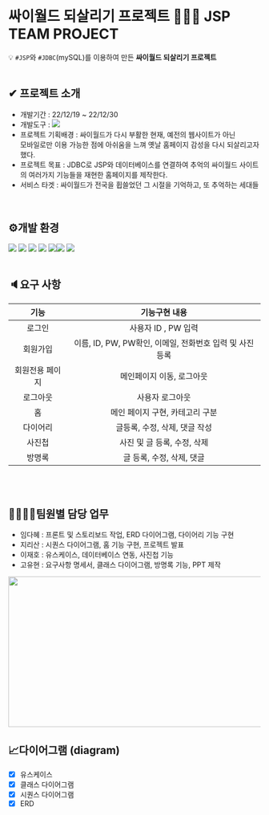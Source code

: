 # 싸이월드 되살리기 프로젝트 👨‍👧‍👧 JSP TEAM PROJECT 

💡 `#JSP`와 `#JDBC`(mySQL)를 이용하여 만든 **싸이월드 되살리기 프로젝트**  
<br>

## ✔ 프로젝트 소개 
- 개발기간 : 22/12/19 ~ 22/12/30
- 개발도구 : <img src="https://img.shields.io/badge/Eclipse-2C2255?style=for-the-badge&logo=Eclipse&logoColor=white">
- 프로젝트 기획배경 : 싸이월드가 다시 부활한 현재, 예전의 웹사이트가 아닌  <br>
모바일로만 이용 가능한 점에 아쉬움을 느껴 옛날 홈페이지 감성을 다시 되살리고자 했다.
- 프로젝트 목표 : JDBC로 JSP와 데이터베이스를 연결하여 추억의 싸이월드 사이트의 여러가지 기능들을 재현한 홈페이지를 제작한다. 
- 서비스 타겟 : 싸이월드가 전국을 휩쓸었던 그 시절을 기억하고, 또 추억하는 세대들
<br>

## ⚙개발 환경
<img src="https://img.shields.io/badge/java-007396?style=for-the-badge&logo=java&logoColor=white"> <img src="https://img.shields.io/badge/mysql-4479A1?style=for-the-badge&logo=mysql&logoColor=white">  <img src="https://img.shields.io/badge/apache tomcat-F8DC75?style=for-the-badge&logo=apachetomcat&logoColor=white">  <img src="https://img.shields.io/badge/Eclipse-2C2255?style=for-the-badge&logo=Eclipse&logoColor=white">
<img src="https://img.shields.io/badge/css-1572B6?style=for-the-badge&logo=css3&logoColor=white"><img src="https://img.shields.io/badge/javascript-F7DF1E?style=for-the-badge&logo=javascript&logoColor=black"> <img src="https://img.shields.io/badge/html5-E34F26?style=for-the-badge&logo=html5&logoColor=white">  
<br>


## 🔈요구 사항
|기능|기능구현 내용
|:---:|:---:
|로그인|사용자 ID , PW 입력
|회원가입|이름, ID, PW, PW확인, 이메일, 전화번호 입력 및 사진 등록
|회원전용 페이지|메인페이지 이동, 로그아웃 
|로그아웃|사용자 로그아웃
|홈|메인 페이지 구현, 카테고리 구분
|다이어리|글등록, 수정, 삭제, 댓글 작성 
|사진첩|사진 및 글 등록, 수정, 삭제
|방명록|글 등록, 수정, 삭제, 댓글
<br>
<br>

## 👨‍👩‍👧‍👦팀원별 담당 업무
- 임다혜 : 프론트 및 스토리보드 작업, ERD 다이어그램, 다이어리 기능 구현
- 지리산 : 시퀀스 다이어그램, 홈 기능 구현, 프로젝트 발표 
- 이재호 : 유스케이스, 데이터베이스 연동, 사진첩 기능
- 고유현 : 요구사항 명세서, 클래스 다이어그램, 방명록 기능, PPT 제작
<img src="https://github.com/ezen22team2/cyworld_jsp/blob/dahae/%EA%B9%83%ED%81%AC%EB%9D%BC%EC%BC%84.png" width="600" height="300">
<br>

## 📈다이어그램 (diagram)
- [x] 유스케이스
- [x] 클래스 다이어그램
- [x] 시퀀스 다이어그램
- [x] ERD
